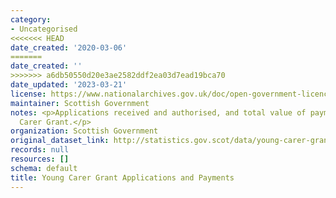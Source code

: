 ```yaml
---
category:
- Uncategorised
<<<<<<< HEAD
date_created: '2020-03-06'
=======
date_created: ''
>>>>>>> a6db50550d20e3ae2582ddf2ea03d7ead19bca70
date_updated: '2023-03-21'
license: https://www.nationalarchives.gov.uk/doc/open-government-licence/version/3/
maintainer: Scottish Government
notes: <p>Applications received and authorised, and total value of payments for Young
  Carer Grant.</p>
organization: Scottish Government
original_dataset_link: http://statistics.gov.scot/data/young-carer-grant-applications
records: null
resources: []
schema: default
title: Young Carer Grant Applications and Payments
---
```

